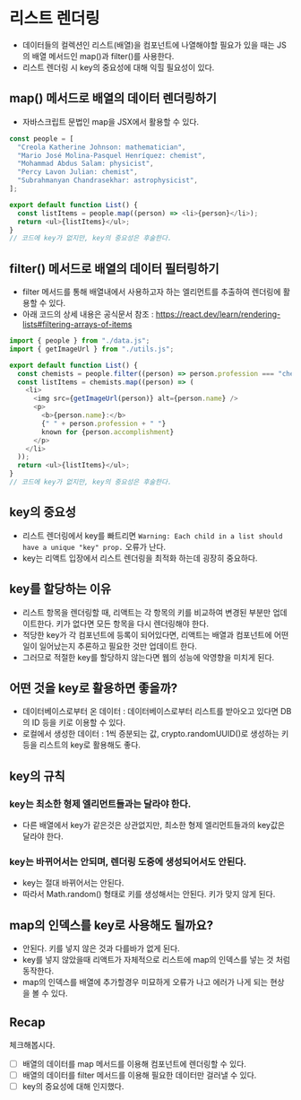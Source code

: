 # 리스트 렌더링

- 데이터들의 컬렉션인 리스트(배열)을 컴포넌트에 나열해야할 필요가 있을 때는 JS의 배열 메서드인 map()과 filter()를 사용한다.
- 리스트 렌더링 시 key의 중요성에 대해 익힐 필요성이 있다.

## map() 메서드로 배열의 데이터 렌더링하기

- 자바스크립트 문법인 map을 JSX에서 활용할 수 있다.

```js
const people = [
  "Creola Katherine Johnson: mathematician",
  "Mario José Molina-Pasquel Henríquez: chemist",
  "Mohammad Abdus Salam: physicist",
  "Percy Lavon Julian: chemist",
  "Subrahmanyan Chandrasekhar: astrophysicist",
];

export default function List() {
  const listItems = people.map((person) => <li>{person}</li>);
  return <ul>{listItems}</ul>;
}
// 코드에 key가 없지만, key의 중요성은 후술한다.
```

## filter() 메서드로 배열의 데이터 필터링하기

- filter 메서드를 통해 배열내에서 사용하고자 하는 엘리먼트를 추출하여 렌더링에 활용할 수 있다.
- 아래 코드의 상세 내용은 공식문서 참조 : https://react.dev/learn/rendering-lists#filtering-arrays-of-items

```js
import { people } from "./data.js";
import { getImageUrl } from "./utils.js";

export default function List() {
  const chemists = people.filter((person) => person.profession === "chemist");
  const listItems = chemists.map((person) => (
    <li>
      <img src={getImageUrl(person)} alt={person.name} />
      <p>
        <b>{person.name}:</b>
        {" " + person.profession + " "}
        known for {person.accomplishment}
      </p>
    </li>
  ));
  return <ul>{listItems}</ul>;
}
// 코드에 key가 없지만, key의 중요성은 후술한다.
```

## key의 중요성

- 리스트 렌더링에서 key를 빠트리면 `Warning: Each child in a list should have a unique "key" prop.` 오류가 난다.
- key는 리액트 입장에서 리스트 렌더링을 최적화 하는데 굉장히 중요하다.

## key를 할당하는 이유

- 리스트 항목을 렌더링할 때, 리액트는 각 항목의 키를 비교하여 변경된 부분만 업데이트한다. 키가 없다면 모든 항목을 다시 렌더링해야 한다.
- 적당한 key가 각 컴포넌트에 등록이 되어있다면, 리액트는 배열과 컴포넌트에 어떤 일이 일어났는지 추론하고 필요한 것만 업데이트 한다.
- 그러므로 적절한 key를 할당하지 않는다면 웹의 성능에 악영향을 미치게 된다.

## 어떤 것을 key로 활용하면 좋을까?

- 데이터베이스로부터 온 데이터 : 데이터베이스로부터 리스트를 받아오고 있다면 DB의 ID 등을 키로 이용할 수 있다.
- 로컬에서 생성한 데이터 : 1씩 증분되는 값, crypto.randomUUID()로 생성하는 키 등을 리스트의 key로 활용해도 좋다.

## key의 규칙

### key는 최소한 형제 엘리먼트들과는 달라야 한다.

- 다른 배열에서 key가 같은것은 상관없지만, 최소한 형제 엘리먼트들과의 key값은 달라야 한다.

### key는 바뀌어서는 안되며, 렌더링 도중에 생성되어서도 안된다.

- key는 절대 바뀌어서는 안된다.
- 따라서 Math.random() 형태로 키를 생성해서는 안된다. 키가 맞지 않게 된다.

## map의 인덱스를 key로 사용해도 될까요?

- 안된다. 키를 넣지 않은 것과 다를바가 없게 된다.
- key를 넣지 않았을때 리액트가 자체적으로 리스트에 map의 인덱스를 넣는 것 처럼 동작한다.
- map의 인덱스를 배열에 추가할경우 미묘하게 오류가 나고 에러가 나게 되는 현상을 볼 수 있다.

## Recap

체크해봅시다.

- [ ] 배열의 데이터를 map 메서드를 이용해 컴포넌트에 렌더링할 수 있다.
- [ ] 배열의 데이터를 filter 메서드를 이용해 필요한 데이터만 걸러낼 수 있다.
- [ ] key의 중요성에 대해 인지했다.
